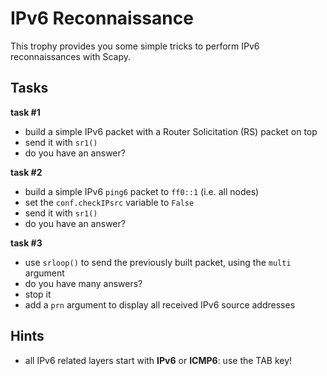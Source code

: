 # IPv6 Reconnaissance

This trophy provides you some simple tricks to perform IPv6 reconnaissances with
Scapy.

## Tasks

**task #1**

- build a simple IPv6 packet with a Router Solicitation (RS) packet on top
- send it with `sr1()`
- do you have an answer?


**task #2**

- build a simple IPv6 `ping6` packet to `ff0::1` (i.e. all nodes)
- set the `conf.checkIPsrc` variable to `False`
- send it with `sr1()`
- do you have an answer?


**task #3**

- use `srloop()` to send the previously built packet, using the `multi` argument
- do you have many answers?
- stop it
- add a `prn` argument to display all received IPv6 source addresses


## Hints

- all IPv6 related layers start with **IPv6** or **ICMP6**: use the TAB key!
